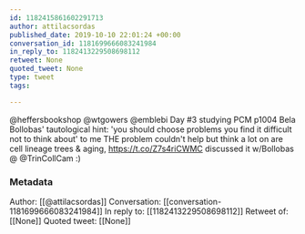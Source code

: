 ```yaml
---
id: 1182415861602291713
author: attilacsordas
published_date: 2019-10-10 22:01:24 +00:00
conversation_id: 1181699666083241984
in_reply_to: 1182413229508698112
retweet: None
quoted_tweet: None
type: tweet
tags:

---
```


@heffersbookshop @wtgowers @emblebi Day #3 studying PCM p1004 Bela Bollobas' tautological hint: 'you should choose problems you find it difficult not to think about' to me THE problem couldn't help but think a lot on are cell lineage trees &amp; aging,  https://t.co/Z7s4riCWMC discussed it w/Bollobas @ @TrinCollCam :)

### Metadata

Author: [[@attilacsordas]]
Conversation: [[conversation-1181699666083241984]]
In reply to: [[1182413229508698112]]
Retweet of: [[None]]
Quoted tweet: [[None]]
